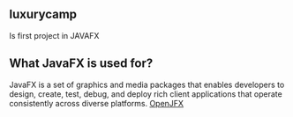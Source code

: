 ## luxurycamp
Is first project in JAVAFX 

## What JavaFX is used for?
JavaFX is a set of graphics and media packages that enables developers to design, create, test, debug, and deploy rich client applications that operate consistently across diverse platforms. 
<a href="https://openjfx.io/">OpenJFX</a>
